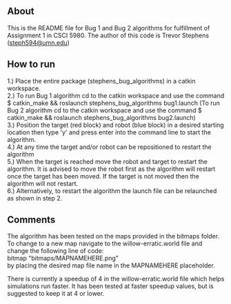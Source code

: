 ## About
This is the README file for Bug 1 and Bug 2 algorithms for fulfillment of Assignment 1 in CSCI 5980. The author of this code is Trevor Stephens (steph594@umn.edu)

## How to run
1.) Place the entire package (stephens_bug_algorithms) in a catkin workspace.  
2.) To run Bug 1 algorithm cd to the catkin workspace and use the command $ catkin_make && roslaunch stephens_bug_algorithms bug1.launch (To run Bug 2 algorithm cd to the catkin workspace and use the command $ catkin_make && roslaunch stephens_bug_algorithms bug2.launch)  
3.) Position the target (red block) and robot (blue block) in a desired starting location then type 'y' and press enter into the command line to start the algorithm.  
4.) At any time the target and/or robot can be repositioned to restart the algorithm  
5.) When the target is reached move the robot and target to restart the algorithm. It is advised to move the robot first as the algorithm will restart once the target has been moved. If the target is not moved then the algorithm will not restart.  
6.) Alternatively, to restart the algorithm the launch file can be relaunched as shown in step 2.  

## Comments
The algorithm has been tested on the maps provided in the bitmaps folder. To change to a new map navigate to the willow-erratic.world file and change the following line of code:  
bitmap "bitmaps/MAPNAMEHERE.png"  
by placing the desired map file name in the MAPNAMEHERE placeholder.  
  
There is currently a speedup of 4 in the willow-erratic.world file which helps simulations run faster. It has been tested at faster speedup values, but is suggested to keep it at 4 or lower. 


